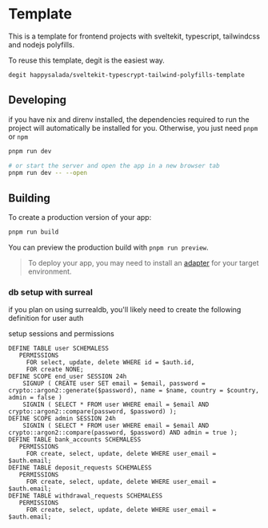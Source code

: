 # Template

This is a template for frontend projects with sveltekit, typescript, tailwindcss and nodejs polyfills.

To reuse this template, degit is the easiest way.
```bash
degit happysalada/sveltekit-typescrypt-tailwind-polyfills-template
```

## Developing

if you have nix and direnv installed, the dependencies required to run the project will automatically be installed for you. Otherwise, you just need `pnpm` or `npm`

```bash
pnpm run dev

# or start the server and open the app in a new browser tab
pnpm run dev -- --open
```

## Building

To create a production version of your app:

```bash
pnpm run build
```

You can preview the production build with `pnpm run preview`.

> To deploy your app, you may need to install an [adapter](https://kit.svelte.dev/docs/adapters) for your target environment.

### db setup with surreal

if you plan on using surrealdb, you'll likely need to create the following definition for user auth

setup sessions and permissions
```
DEFINE TABLE user SCHEMALESS
   PERMISSIONS 
     FOR select, update, delete WHERE id = $auth.id, 
     FOR create NONE;
DEFINE SCOPE end_user SESSION 24h
    SIGNUP ( CREATE user SET email = $email, password = crypto::argon2::generate($password), name = $name, country = $country, admin = false )
    SIGNIN ( SELECT * FROM user WHERE email = $email AND crypto::argon2::compare(password, $password) );
DEFINE SCOPE admin SESSION 24h
    SIGNIN ( SELECT * FROM user WHERE email = $email AND crypto::argon2::compare(password, $password) AND admin = true );
DEFINE TABLE bank_accounts SCHEMALESS
   PERMISSIONS 
     FOR create, select, update, delete WHERE user_email = $auth.email;
DEFINE TABLE deposit_requests SCHEMALESS
   PERMISSIONS 
     FOR create, select, update, delete WHERE user_email = $auth.email;
DEFINE TABLE withdrawal_requests SCHEMALESS
   PERMISSIONS 
     FOR create, select, update, delete WHERE user_email = $auth.email;
```

